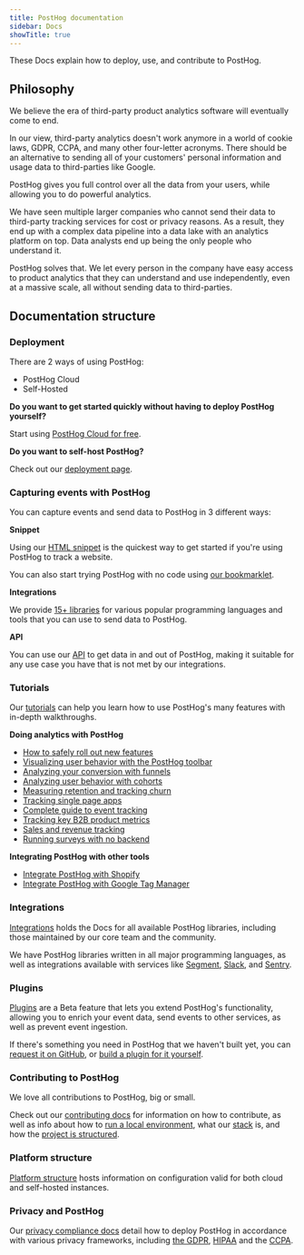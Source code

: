 ```yaml
---
title: PostHog documentation
sidebar: Docs
showTitle: true
---
```


These Docs explain how to deploy, use, and contribute to PostHog.

## Philosophy

We believe the era of third-party product analytics software will eventually come to end.

In our view, third-party analytics doesn't work anymore in a world of cookie laws, GDPR, CCPA, and many other four-letter acronyms. There should be an alternative to sending all of your customers' personal information and usage data to third-parties like Google.

PostHog gives you full control over all the data from your users, while allowing you to do powerful analytics.

We have seen multiple larger companies who cannot send their data to third-party tracking services for cost or privacy reasons. As a result, they end up with a complex data pipeline into a data lake with an analytics platform on top. Data analysts end up being the only people who understand it.

PostHog solves that. We let every person in the company have easy access to product analytics that they can understand and use independently, even at a massive scale, all without sending data to third-parties.

## Documentation structure

### Deployment

There are 2 ways of using PostHog:

* PostHog Cloud
* Self-Hosted

**Do you want to get started quickly without having to deploy PostHog yourself?**

Start using [PostHog Cloud for free](https://app.posthog.com).

**Do you want to self-host PostHog?**

Check out our [deployment page](/docs/self-host/overview#deploy).

### Capturing events with PostHog

You can capture events and send data to PostHog in 3 different ways:

**Snippet**

Using our [HTML snippet](/docs/integrate/client/snippet-installation) is the quickest way to get started if you're using PostHog to track a website. 

You can also start trying PostHog with no code using [our bookmarklet](/docs/integrate/client/snippet-installation#get-started-with-no-code).

**Integrations**

We provide [15+ libraries](/docs/integrate/overview) for various popular programming languages and tools that you can use to send data to PostHog. 

**API**

You can use our [API](/docs/api/overview) to get data in and out of PostHog, making it suitable for any use case you have that is not met by our integrations. 

### Tutorials

Our [tutorials](/docs/tutorials) can help you learn how to use PostHog's many features with in-depth walkthroughs.

**Doing analytics with PostHog**

- [How to safely roll out new features](/docs/tutorials/feature-flags)
- [Visualizing user behavior with the PostHog toolbar](/docs/tutorials/toolbar)
- [Analyzing your conversion with funnels](/docs/tutorials/funnels)
- [Analyzing user behavior with cohorts](/docs/tutorials/cohorts)
- [Measuring retention and tracking churn](/docs/tutorials/retention)
- [Tracking single page apps](/docs/tutorials/spa)
- [Complete guide to event tracking](/docs/tutorials/actions)
- [Tracking key B2B product metrics](/docs/tutorials/b2b)
- [Sales and revenue tracking](/docs/tutorials/revenue)
- [Running surveys with no backend](/docs/tutorials/survey)

**Integrating PostHog with other tools**

- [Integrate PostHog with Shopify](/docs/integrate/third-party/shopify) 
- [Integrate PostHog with Google Tag Manager](/docs/integrate/third-party/google-tag-manager) 

### Integrations

[Integrations](/docs/integrate/overview) holds the Docs for all available PostHog libraries, including those maintained by our core team and the community.

We have PostHog libraries written in all major programming languages, as well as integrations available with services like [Segment](/docs/integrate/third-party/segment), [Slack](/docs/integrate/webhooks/slack), and [Sentry](/docs/integrate/third-party/sentry).

### Plugins

[Plugins](/docs/plugins/overview) are a Beta feature that lets you extend PostHog's functionality, allowing you to enrich your event data, send events to other services, as well as prevent event ingestion.  

If there's something you need in PostHog that we haven't built yet, you can [request it on GitHub](https://github.com/PostHog/posthog/issues/new?labels=enhancement&template=feature_request.md), or [build a plugin for it yourself](/docs/plugins/build).

### Contributing to PostHog

We love all contributions to PostHog, big or small.

Check out our [contributing docs](/docs/contributing) for information on how to contribute, as well as info about how to [run a local environment](/docs/contribute/developing-locally), what our [stack](/docs/contribute/stack) is, and how the [project is structured](/docs/contribute/project-structure).

### Platform structure

[Platform structure](/docs/user-guides/application-settings) hosts information on configuration valid for both cloud and self-hosted instances.

### Privacy and PostHog

Our [privacy compliance docs](/docs/privacy) detail how to deploy PostHog in accordance with various privacy frameworks, including [the GDPR](/docs/privacy/gdpr-compliance), [HIPAA](docs/privacy/hipaa-compliance) and the [CCPA](/docs/privacy/ccpa-compliance). 
